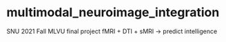 # multimodal_neuroimage_integration
SNU 2021 Fall MLVU final project
fMRI + DTI + sMRI -> predict intelligence
